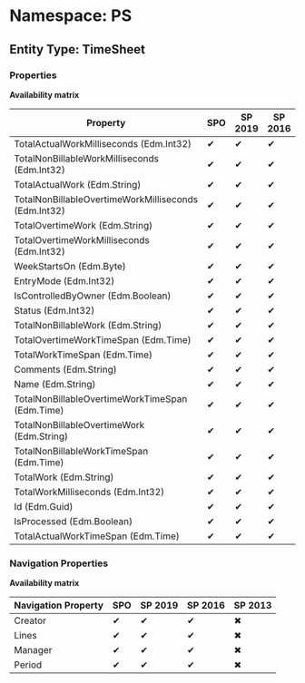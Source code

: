 # Namespace: PS
## Entity Type: TimeSheet

### Properties

**Availability matrix**

Property | SPO | SP 2019 | SP 2016 | SP 2013
----------|-----|---------|---------|--------
TotalActualWorkMilliseconds (Edm.Int32) | ✔ | ✔ | ✔ | ✖
TotalNonBillableWorkMilliseconds (Edm.Int32) | ✔ | ✔ | ✔ | ✖
TotalActualWork (Edm.String) | ✔ | ✔ | ✔ | ✖
TotalNonBillableOvertimeWorkMilliseconds (Edm.Int32) | ✔ | ✔ | ✔ | ✖
TotalOvertimeWork (Edm.String) | ✔ | ✔ | ✔ | ✖
TotalOvertimeWorkMilliseconds (Edm.Int32) | ✔ | ✔ | ✔ | ✖
WeekStartsOn (Edm.Byte) | ✔ | ✔ | ✔ | ✖
EntryMode (Edm.Int32) | ✔ | ✔ | ✔ | ✖
IsControlledByOwner (Edm.Boolean) | ✔ | ✔ | ✔ | ✖
Status (Edm.Int32) | ✔ | ✔ | ✔ | ✖
TotalNonBillableWork (Edm.String) | ✔ | ✔ | ✔ | ✖
TotalOvertimeWorkTimeSpan (Edm.Time) | ✔ | ✔ | ✔ | ✖
TotalWorkTimeSpan (Edm.Time) | ✔ | ✔ | ✔ | ✖
Comments (Edm.String) | ✔ | ✔ | ✔ | ✖
Name (Edm.String) | ✔ | ✔ | ✔ | ✖
TotalNonBillableOvertimeWorkTimeSpan (Edm.Time) | ✔ | ✔ | ✔ | ✖
TotalNonBillableOvertimeWork (Edm.String) | ✔ | ✔ | ✔ | ✖
TotalNonBillableWorkTimeSpan (Edm.Time) | ✔ | ✔ | ✔ | ✖
TotalWork (Edm.String) | ✔ | ✔ | ✔ | ✖
TotalWorkMilliseconds (Edm.Int32) | ✔ | ✔ | ✔ | ✖
Id (Edm.Guid) | ✔ | ✔ | ✔ | ✖
IsProcessed (Edm.Boolean) | ✔ | ✔ | ✔ | ✖
TotalActualWorkTimeSpan (Edm.Time) | ✔ | ✔ | ✔ | ✖

### Navigation Properties

**Availability matrix**

Navigation Property | SPO | SP 2019 | SP 2016 | SP 2013
----------|-----|---------|---------|--------
Creator | ✔ | ✔ | ✔ | ✖
Lines | ✔ | ✔ | ✔ | ✖
Manager | ✔ | ✔ | ✔ | ✖
Period | ✔ | ✔ | ✔ | ✖
